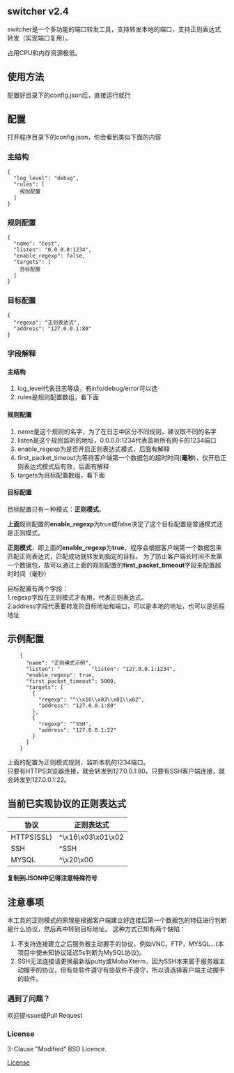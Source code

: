 ## switcher v2.4
switcher是一个多功能的端口转发工具，支持转发本地的端口，支持正则表达式转发（实现端口复用）。

占用CPU和内存资源极低。

## 使用方法
配置好目录下的config.json后，直接运行就行
## 配置
打开程序目录下的config.json，你会看到类似下面的内容

### 主结构

    {
      "log_level": "debug",
      "rules": [
        规则配置
      ]
    }

### 规则配置
    {
      "name": "test",
      "listen": "0.0.0.0:1234",
      "enable_regexp": false,
      "targets": [
        目标配置
      ]
    }
### 目标配置
    {
      "regexp": "正则表达式",
      "address": "127.0.0.1:80"
    }
### 字段解释
#### 主结构 
1. log_level代表日志等级，有info/debug/error可以选
1. rules是规则配置数组，看下面
#### 规则配置
1. name是这个规则的名字，为了在日志中区分不同规则，建议取不同的名字
2. listen是这个规则监听的地址，0.0.0.0:1234代表监听所有网卡的1234端口
3. enable_regexp为是否开启正则表达式模式，后面有解释
4. first_packet_timeout为等待客户端第一个数据包的超时时间(**毫秒**)，仅开启正则表达式模式后有效，后面有解释
5. targets为目标配置数组，看下面

#### 目标配置
目标配置只有一种模式：**正则模式**。  

**上面**规则配置的**enable_regexp**为true或false决定了这个目标配置是普通模式还是正则模式。  

**正则模式**，即上面的**enable_regexp**为**true**，程序会根据客户端第一个数据包来匹配正则表达式，匹配成功就转发到指定的目标。
为了防止客户端长时间不发第一个数据包，故可以通过上面的规则配置的**first_packet_timeout**字段来配置超时时间（毫秒）  

目标配置有两个字段：  
1.regexp字段在正则模式才有用，代表正则表达式。  
2.address字段代表要转发的目标地址和端口，可以是本地的地址，也可以是远程地址

## 示例配置

        {
          "name": "正则模式示例",
          "listen": "          "listen": "127.0.0.1:1234",
          "enable_regexp": true,
          "first_packet_timeout": 5000,
          "targets": [
            {
              "regexp": "^\\x16\\x03\\x01\\x02",
              "address": "127.0.0.1:80"
            },
            {
              "regexp": "^SSH",
              "address": "127.0.0.1:22"
            }
          ]
        }


上面的配置为正则模式规则，监听本机的1234端口。   
只要有HTTPS浏览器连接，就会转发到127.0.0.1:80。只要有SSH客户端连接，就会转发到127.0.0.1:22。            

## 当前已实现协议的正则表达式
|协议|正则表达式|
| --- | ---|
|HTTPS(SSL)|^\x16\x03\x01\x02|
|SSH|^SSH|
|MYSQL|^\x20\x00|

**复制到JSON中记得注意特殊符号**

## 注意事项
本工具的正则模式的原理是根据客户端建立好连接后第一个数据包的特征进行判断是什么协议，然后再中转到目标地址。
这种方式已知有两个缺陷：

1. 不支持连接建立之后服务器主动握手的协议，例如VNC，FTP，MYSQL…(本项目中使未知协议延迟5s判断为MySQL协议)。
2. SSH无法连接请更换最新版putty或MobaXterm，因为SSH本来属于服务器主动握手的协议，但有些软件遵守有些软件不遵守，所以请选择客户端主动握手的软件。


### 遇到了问题？
欢迎提issue或Pull Request

### License
3-Clause "Modified" BSD Licence.

[License](LICENSE)
